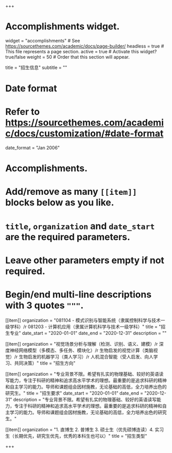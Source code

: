 +++
# Accomplishments widget.
widget = "accomplishments"  # See https://sourcethemes.com/academic/docs/page-builder/
headless = true  # This file represents a page section.
active = true  # Activate this widget? true/false
weight = 50  # Order that this section will appear.

title = "招生信息"
subtitle = ""

# Date format
#   Refer to https://sourcethemes.com/academic/docs/customization/#date-format
date_format = "Jan 2006"

# Accomplishments.
#   Add/remove as many `[[item]]` blocks below as you like.
#   `title`, `organization` and `date_start` are the required parameters.
#   Leave other parameters empty if not required.
#   Begin/end multi-line descriptions with 3 quotes `"""`.


[[item]]
  organization = "081104 - 模式识别与智能系统（隶属控制科学与技术一级学科）/r 081203 - 计算机应用（隶属计算机科学与技术一级学科）"
  title = "招生专业"
  date_start = "2020-01-01"
  date_end = "2020-12-31"
  description = ""

[[item]]
  organization = "视觉场景分析与理解（检测、识别、语义、建模）/r 深度神经网络模型（多模态、多任务、模块化）/r 生物启发的视觉计算（类脑视觉）/r 生物启发的机器学习（类人学习）/r 人机混合智能（受人启发、向人学习、共同决策）"
  title = "招生方向"

  
[[item]]
  organization = "专业背景不限。希望有扎实的物理基础、较好的英语读写能力，专注于科研的精神和追求高水平学术的理想。最重要的是追求科研的精神和自主学习的能力。导师和课题组会因材施教，无论基础的高低，全力培养出色的研究生。"
  title = "招生要求"
  date_start = "2020-01-01"
  date_end = "2020-12-31"
  description = "专业背景不限。希望有扎实的物理基础、较好的英语读写能力，专注于科研的精神和追求高水平学术的理想。最重要的是追求科研的精神和自主学习的能力。导师和课题组会因材施教，无论基础的高低，全力培养出色的研究生。"

[[item]]
  organization = "1. 直博生 2. 普博生 3. 硕士生（优先硕博连读）4. 实习生（长期优先，研究生优先，优秀的本科生也可以）"
  title = "招生类型"


+++

